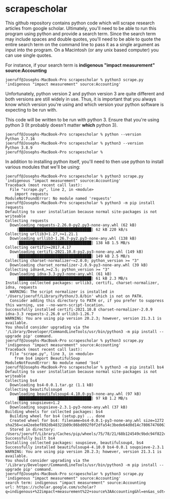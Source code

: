 # scrapescholar

This github repository contains python code which will scrape research articles from google scholar. Ultimately, you'll need to be able to run this program using python and provide a search term. Since the search term may include spaces and double quotes, you'll need to be able to quote the entire search term on the command line to pass it as a single argument as input into the program. On a Macintosh (or any unix based computer) you can use single quotes.

For instance, if your search term is **indigenous "impact measurement" source:Accounting**
```
joeruff@Josephs-MacBook-Pro scrapescholar % python3 scrape.py 'indigenous "impact measurement" source:Accounting'
```

Unfortunately, python version 2 and python version 3 are quite different and both versions are still widely in use. Thus, it is important that you always know which version you're using and which version your python software is expecting to be run with.

This code will be written to be run with python 3. Ensure that you're using python 3 (It probably doesn't matter **which** python 3).

```
joeruff@Josephs-MacBook-Pro scrapescholar % python --version
Python 2.7.16
joeruff@Josephs-MacBook-Pro scrapescholar % python3 --version
Python 3.8.9
joeruff@Josephs-MacBook-Pro scrapescholar % 
```

In addition to installing python itself, you'll need to then use python to install various modules that we'll be using:

```
joeruff@Josephs-MacBook-Pro scrapescholar % python3 scrape.py 'indigenous "impact measurement" source:Accounting'
Traceback (most recent call last):
  File "scrape.py", line 2, in <module>
    import requests
ModuleNotFoundError: No module named 'requests'
joeruff@Josephs-MacBook-Pro scrapescholar % python3 -m pip install requests
Defaulting to user installation because normal site-packages is not writeable
Collecting requests
  Downloading requests-2.26.0-py2.py3-none-any.whl (62 kB)
     |████████████████████████████████| 62 kB 220 kB/s 
Collecting urllib3<1.27,>=1.21.1
  Downloading urllib3-1.26.7-py2.py3-none-any.whl (138 kB)
     |████████████████████████████████| 138 kB 1.5 MB/s 
Collecting certifi>=2017.4.17
  Downloading certifi-2021.10.8-py2.py3-none-any.whl (149 kB)
     |████████████████████████████████| 149 kB 2.5 MB/s 
Collecting charset-normalizer~=2.0.0; python_version >= "3"
  Downloading charset_normalizer-2.0.9-py3-none-any.whl (39 kB)
Collecting idna<4,>=2.5; python_version >= "3"
  Downloading idna-3.3-py3-none-any.whl (61 kB)
     |████████████████████████████████| 61 kB 2.3 MB/s 
Installing collected packages: urllib3, certifi, charset-normalizer, idna, requests
  WARNING: The script normalizer is installed in '/Users/joeruff/Library/Python/3.8/bin' which is not on PATH.
  Consider adding this directory to PATH or, if you prefer to suppress this warning, use --no-warn-script-location.
Successfully installed certifi-2021.10.8 charset-normalizer-2.0.9 idna-3.3 requests-2.26.0 urllib3-1.26.7
WARNING: You are using pip version 20.2.3; however, version 21.3.1 is available.
You should consider upgrading via the '/Library/Developer/CommandLineTools/usr/bin/python3 -m pip install --upgrade pip' command.
joeruff@Josephs-MacBook-Pro scrapescholar % python3 scrape.py 'indigenous "impact measurement" source:Accounting'
Traceback (most recent call last):
  File "scrape.py", line 3, in <module>
    from bs4 import BeautifulSoup
ModuleNotFoundError: No module named 'bs4'
joeruff@Josephs-MacBook-Pro scrapescholar % python3 -m pip install bs4     
Defaulting to user installation because normal site-packages is not writeable
Collecting bs4
  Downloading bs4-0.0.1.tar.gz (1.1 kB)
Collecting beautifulsoup4
  Downloading beautifulsoup4-4.10.0-py3-none-any.whl (97 kB)
     |████████████████████████████████| 97 kB 1.2 MB/s 
Collecting soupsieve>1.2
  Downloading soupsieve-2.3.1-py3-none-any.whl (37 kB)
Building wheels for collected packages: bs4
  Building wheel for bs4 (setup.py) ... done
  Created wheel for bs4: filename=bs4-0.0.1-py3-none-any.whl size=1272 sha256=ca42eebef892db48321b09c86bd092f0f2dfa54c3bede64d0d14c78067476063
  Stored in directory: /Users/joeruff/Library/Caches/pip/wheels/75/78/21/68b124549c9bdc94f822c02fb9aa3578a669843f9767776bca
Successfully built bs4
Installing collected packages: soupsieve, beautifulsoup4, bs4
Successfully installed beautifulsoup4-4.10.0 bs4-0.0.1 soupsieve-2.3.1
WARNING: You are using pip version 20.2.3; however, version 21.3.1 is available.
You should consider upgrading via the '/Library/Developer/CommandLineTools/usr/bin/python3 -m pip install --upgrade pip' command.
joeruff@Josephs-MacBook-Pro scrapescholar % python3 scrape.py 'indigenous "impact measurement" source:Accounting'
search term: indigenous "impact measurement" source:Accounting
url: https://scholar.google.com/scholar?q=indigenous+%22impact+measurement%22+source%3AAccounting&hl=en&as_sdt=0&as_vis=1&oi=scholart
```
